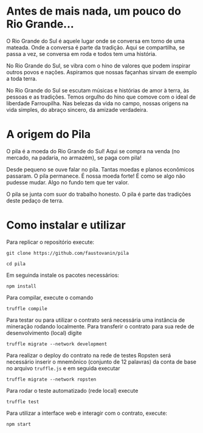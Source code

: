 # Antes de mais nada, um pouco do Rio Grande...

O Rio Grande do Sul é aquele lugar onde se conversa em torno de uma mateada. Onde a conversa é parte da tradição. Aqui se compartilha, se passa a vez, se conversa em roda e todos tem uma história.

No Rio Grande do Sul, se vibra com o hino de valores que podem inspirar outros povos e nações. Aspiramos que nossas façanhas sirvam de exemplo a toda terra.

No Rio Grande do Sul se escutam músicas e histórias de amor à terra, às pessoas e as tradições. Temos orgulho do hino que comove com o ideal de liberdade Farroupilha. Nas belezas da vida no campo, nossas origens na  vida simples, do abraço sincero, da amizade verdadeira.


# A origem do Pila

O pila é a moeda do Rio Grande do Sul! Aqui se compra na venda (no mercado, na padaria, no armazém), se paga com pila!

Desde pequeno se ouve falar no pila. Tantas moedas e planos econômicos passaram. O pila permanece. É nossa moeda forte! É como se algo não pudesse mudar. Algo no fundo tem que ter valor.

O pila se junta com suor do trabalho honesto. O pila é parte das tradições deste pedaço de terra.

# Como instalar e utilizar

Para replicar o repositório execute:

`git clone https://github.com/faustovanin/pila`

`cd pila`

Em seguinda instale os pacotes necessários:

`npm install`

Para compilar, execute o comando

`truffle compile`

Para testar ou para utilizar o contrato será necessária uma instância de mineração rodando localmente. Para transferir o contrato para sua rede de desenvolvimento (local) digite

`truffle migrate --network development`

Para realizar o deploy do contrato na rede de testes Ropsten será necessário inserir o mnemônico (conjunto de 12 palavras) da conta de base no arquivo `truffle.js` e em seguida executar

`truffle migrate --network ropsten`

Para rodar o teste automatizado (rede local) execute

`truffle test`

Para utilizar a interface web e interagir com o contrato, execute:

`npm start`